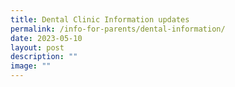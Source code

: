```yaml
---
title: Dental Clinic Information updates
permalink: /info-for-parents/dental-information/
date: 2023-05-10
layout: post
description: ""
image: ""
---
```

